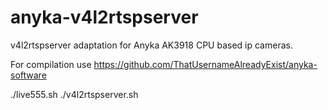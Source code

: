 # anyka-v4l2rtspserver
v4l2rtspserver adaptation for Anyka AK3918 CPU based ip cameras.

For compilation use https://github.com/ThatUsernameAlreadyExist/anyka-software

  ./live555.sh
  ./v4l2rtspserver.sh



